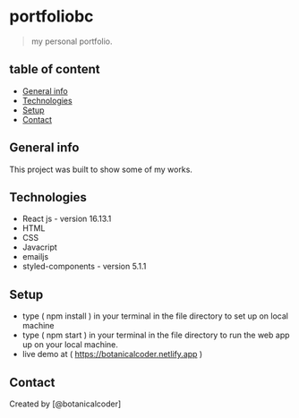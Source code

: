 # portfoliobc

> my personal portfolio.

## table of content
* [General info](#general-info)
* [Technologies](#technologies)
* [Setup](#setup)
* [Contact](#contact)


## General info

 This project was built to show some of my works.


## Technologies
  * React js - version 16.13.1
  * HTML
  * CSS
  * Javacript
  * emailjs
  * styled-components - version 5.1.1

## Setup

 * type ( npm install ) in your terminal in the file directory to set up on local machine 
 * type ( npm start ) in your terminal in the file directory to run the web app up on your local machine.
 * live demo at ( https://botanicalcoder.netlify.app )

## Contact
Created by [@botanicalcoder]
